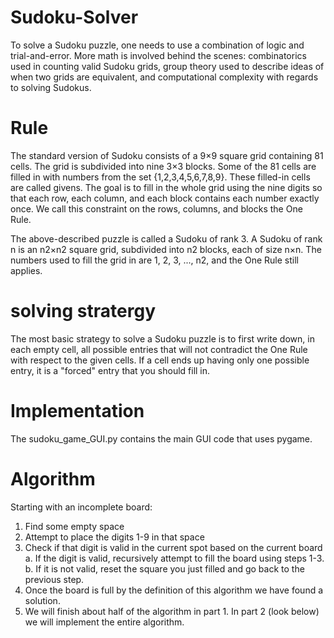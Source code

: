 # Sudoku-Solver
To solve a Sudoku puzzle, one needs to use a combination of logic and trial-and-error. More math is involved behind the scenes: combinatorics used in counting valid Sudoku grids, group theory used to describe ideas of when two grids are equivalent, and computational complexity with regards to solving Sudokus.

# Rule
The standard version of Sudoku consists of a 9×9 square grid containing 81 cells. The grid is subdivided into nine 3×3 blocks. Some of the 81 cells are filled in with numbers from the set {1,2,3,4,5,6,7,8,9}. These filled-in cells are called givens. The goal is to fill in the whole grid using the nine digits so that each row, each column, and each block contains each number exactly once. We call this constraint on the rows, columns, and blocks the One Rule.

The above-described puzzle is called a Sudoku of rank 3. A Sudoku of rank n is an n2×n2 square grid, subdivided into n2 blocks, each of size n×n. The numbers used to fill the grid in are 1, 2, 3, ..., n2, and the One Rule still applies.

# solving stratergy
The most basic strategy to solve a Sudoku puzzle is to first write down, in each empty cell, all possible entries that will not contradict the One Rule with respect to the given cells. If a cell ends up having only one possible entry, it is a "forced" entry that you should fill in.

# Implementation
The sudoku_game_GUI.py contains the main GUI code that uses pygame.

# Algorithm
Starting with an incomplete board:

1. Find some empty space
2. Attempt to place the digits 1-9 in that space
3. Check if that digit is valid in the current spot based on the current board
     a. If the digit is valid, recursively attempt to fill the board using steps 1-3.
     b. If it is not valid, reset the square you just filled and go back to the previous step.
4. Once the board is full by the definition of this algorithm we have found a solution.
5. We will finish about half of the algorithm in part 1. In part 2 (look below) we will implement the entire algorithm.
